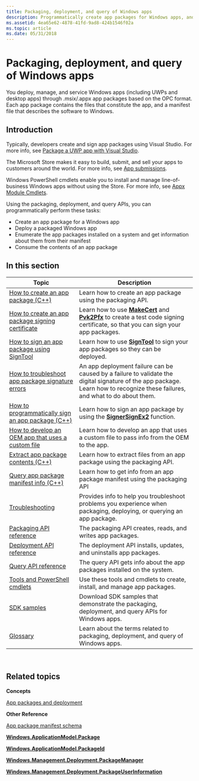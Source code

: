 ```yaml
---
title: Packaging, deployment, and query of Windows apps
description: Programmatically create app packages for Windows apps, and install, update, query, and uninstall app packages.
ms.assetid: 4ea65e62-4878-41fd-9ad8-424b1546f02a
ms.topic: article
ms.date: 05/31/2018
---
```


# Packaging, deployment, and query of Windows apps

You deploy, manage, and service Windows apps (including UWPs and desktop apps) through .msix/.appx app packages based on the OPC format. Each app package contains the files that constitute the app, and a manifest file that describes the software to Windows.

## Introduction

Typically, developers create and sign app packages using Visual Studio. For more info, see [Package a UWP app with Visual Studio](https://aka.ms/packaging-uwp-apps).

The Microsoft Store makes it easy to build, submit, and sell your apps to customers around the world. For more info, see [App submissions](https://aka.ms/app-submissions).

Windows PowerShell cmdlets enable you to install and manage line-of-business Windows apps without using the Store. For more info, see [Appx Module Cmdlets](https://aka.ms/appx-cmdlets).

Using the packaging, deployment, and query APIs, you can programmatically perform these tasks:

-   Create an app package for a Windows app
-   Deploy a packaged Windows app
-   Enumerate the app packages installed on a system and get information about them from their manifest
-   Consume the contents of an app package

## In this section



| Topic                                                                                                    | Description                                                                                                                                                                           |
|----------------------------------------------------------------------------------------------------------|---------------------------------------------------------------------------------------------------------------------------------------------------------------------------------------|
| [How to create an app package (C++)](how-to-create-a-package.md)                                        | Learn how to create an app package using the packaging API.                                                                                                                           |
| [How to create an app package signing certificate](how-to-create-a-package-signing-certificate.md)      | Learn how to use [**MakeCert**](https://docs.microsoft.com/windows-hardware/drivers/devtest/makecert) and [**Pvk2Pfx**](https://docs.microsoft.com/windows-hardware/drivers/devtest/pvk2pfx) to create a test code signing certificate, so that you can sign your app packages. |
| [How to sign an app package using SignTool](how-to-sign-a-package-using-signtool.md)                    | Learn how to use [**SignTool**](https://docs.microsoft.com/windows-hardware/drivers/devtest/signtool) to sign your app packages so they can be deployed.                                                                    |
| [How to troubleshoot app package signature errors](how-to-troubleshoot-app-package-signature-errors.md) | An app deployment failure can be caused by a failure to validate the digital signature of the app package. Learn how to recognize these failures, and what to do about them.          |
| [How to programmatically sign an app package (C++)](how-to-programmatically-sign-a-package.md)          | Learn how to sign an app package by using the [**SignerSignEx2**](https://docs.microsoft.com/windows/desktop/SecCrypto/signersignex2) function.                                                                                   |
| [How to develop an OEM app that uses a custom file](how-to-develop-oem-app-with-custom-file.md)         | Learn how to develop an app that uses a custom file to pass info from the OEM to the app.                                                                                             |
| [Extract app package contents (C++)](how-to-extract-content-from-a-package.md)                          | Learn how to extract files from an app package using the packaging API.                                                                                                               |
| [Query app package manifest info (C++)](how-to-query-package-identity-information.md)                   | Learn how to get info from an app package manifest using the packaging API                                                                                                            |
| [Troubleshooting](troubleshooting.md)                                                                   | Provides info to help you troubleshoot problems you experience when packaging, deploying, or querying an app package.                                                                 |
| [Packaging API reference](interfaces.md)                                                                | The packaging API creates, reads, and writes app packages.                                                                                                                            |
| [Deployment API reference](package-deployment-api.md)                                                   | The deployment API installs, updates, and uninstalls app packages.                                                                                                                    |
| [Query API reference](functions.md)                                                                     | The query API gets info about the app packages installed on the system.                                                                                                               |
| [Tools and PowerShell cmdlets](appx-packaging-tools.md)                                                 | Use these tools and cmdlets to create, install, and manage app packages.                                                                                                              |
| [SDK samples](appx-packaging-samples.md)                                                                | Download SDK samples that demonstrate the packaging, deployment, and query APIs for Windows apps.                                                                               |
| [Glossary](appx-packaging-glossary.md)                                                                  | Learn about the terms related to packaging, deployment, and query of Windows apps.                                                                                              |



 

## Related topics

<dl> <dt>

**Concepts**
</dt> <dt>

[App packages and deployment](https://docs.microsoft.com/previous-versions/windows/apps/hh464929(v=win.10))
</dt> <dt>

**Other Reference**
</dt> <dt>

[App package manifest schema](https://docs.microsoft.com/uwp/schemas/appxpackage/appx-package-manifest)
</dt> <dt>

[**Windows.ApplicationModel.Package**](https://docs.microsoft.com/uwp/api/Windows.ApplicationModel.Package)
</dt> <dt>

[**Windows.ApplicationModel.PackageId**](https://docs.microsoft.com/uwp/api/Windows.ApplicationModel.PackageId)
</dt> <dt>

[**Windows.Management.Deployment.PackageManager**](https://docs.microsoft.com/uwp/api/Windows.Management.Deployment.PackageManager)
</dt> <dt>

[**Windows.Management.Deployment.PackageUserInformation**](https://docs.microsoft.com/uwp/api/Windows.Management.Deployment.PackageUserInformation)
</dt> </dl>

 

 




